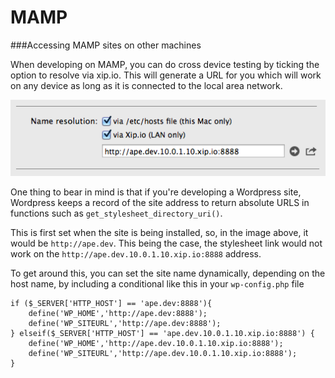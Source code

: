 MAMP
============

###Accessing MAMP sites on other machines

When developing on MAMP, you can do cross device testing by ticking the option
to resolve via xip.io. This will generate a URL for you which will work on any device as long
as it is connected to the local area network.

![ScreenShot](images/mamp-lan-resolution.png)

One thing to bear in mind is that if you're developing a Wordpress site, Wordpress keeps a record 
of the site address to return absolute URLS in functions such as
`get_stylesheet_directory_uri()`.

This is first set when the site is being installed, so, in the image above, it would be `http://ape.dev`. 
This being the case, the stylesheet link would not work on the `http://ape.dev.10.0.1.10.xip.io:8888` address.

To get around this, you can set the site name dynamically, depending on the host name, by including a conditional
like this in your `wp-config.php` file

```
if ($_SERVER['HTTP_HOST'] == 'ape.dev:8888'){
	define('WP_HOME','http://ape.dev:8888');
	define('WP_SITEURL','http://ape.dev:8888');
} elseif($_SERVER['HTTP_HOST'] == 'ape.dev.10.0.1.10.xip.io:8888') {
	define('WP_HOME','http://ape.dev.10.0.1.10.xip.io:8888');
	define('WP_SITEURL','http://ape.dev.10.0.1.10.xip.io:8888');
}
```
